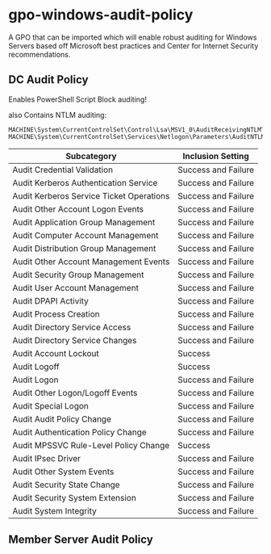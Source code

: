 # gpo-windows-audit-policy
A GPO that can be imported which will enable robust auditing for Windows Servers based off Microsoft best practices and Center for Internet Security recommendations.

## DC Audit Policy

Enables PowerShell Script Block auditing!

also Contains NTLM auditing: 

```
MACHINE\System\CurrentControlSet\Control\Lsa\MSV1_0\AuditReceivingNTLMTraffic=4,2
MACHINE\System\CurrentControlSet\Services\Netlogon\Parameters\AuditNTLMInDomain=4,7
```

|Subcategory	|   Inclusion Setting   |
|------------|------------|
Audit Credential Validation	|   Success and Failure
Audit Kerberos Authentication Service   |	Success and Failure
Audit Kerberos Service Ticket Operations    |	Success and Failure
Audit Other Account Logon Events    |	Success and Failure
Audit Application Group Management	|   Success and Failure
Audit Computer Account Management	|   Success and Failure
Audit Distribution Group Management	|   Success and Failure
Audit Other Account Management Events	|   Success and Failure
Audit Security Group Management	    |   Success and Failure
Audit User Account Management	|   Success and Failure
Audit DPAPI Activity	|   Success and Failure
Audit Process Creation	|   Success and Failure
Audit Directory Service Access  |	Success and Failure
Audit Directory Service Changes	|   Success and Failure
Audit Account Lockout	|   Success
Audit Logoff    |	Success
Audit Logon	|   Success and Failure
Audit Other Logon/Logoff Events	    | Success and Failure
Audit Special Logon |	Success and Failure
Audit Audit Policy Change	|   Success and Failure
Audit Authentication Policy Change	|   Success and Failure
Audit MPSSVC Rule-Level Policy Change   |	Success
Audit IPsec Driver  |	Success and Failure
Audit Other System Events	|   Success and Failure
Audit Security State Change	    |   Success and Failure
Audit Security System Extension	|   Success and Failure
Audit System Integrity  |	Success and Failure


## Member Server Audit Policy
